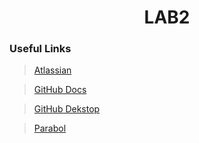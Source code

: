 <h1 style="text-align: center;">LAB2</h1>

### Useful Links
> [Atlassian](https://ktulab2.atlassian.net/jira/)

> [GitHub Docs](https://docs.github.com/en/pull-requests/collaborating-with-pull-requests/proposing-changes-to-your-work-with-pull-requests/creating-a-pull-request)

> [GitHub Dekstop](https://desktop.github.com)

> [Parabol](https://action.parabol.co/team/EfATaR8wJb)
